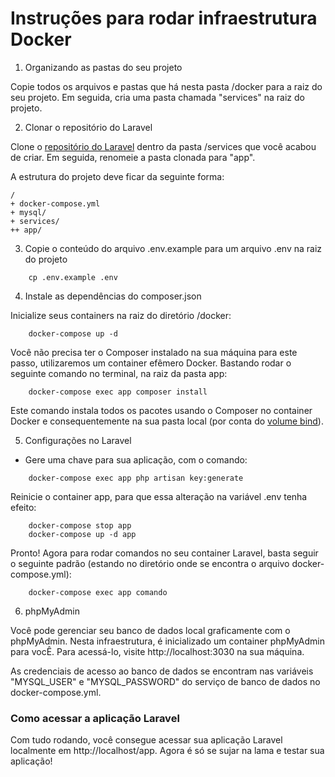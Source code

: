 # Instruções para rodar infraestrutura Docker

1. Organizando as pastas do seu projeto

Copie todos os arquivos e pastas que há nesta pasta /docker para a raiz do seu projeto. Em seguida, cria uma pasta chamada "services" na raiz do projeto.

2.  Clonar o repositório do Laravel

Clone o [repositório do Laravel](https://github.com/laravel/laravel) dentro da pasta /services que você acabou de criar. Em seguida, renomeie a pasta clonada para "app".

A estrutura do projeto deve ficar da seguinte forma:

```
/
+ docker-compose.yml
+ mysql/
+ services/
++ app/
```

3. Copie o conteúdo do arquivo .env.example para um arquivo .env na raiz do projeto

```
	cp .env.example .env
```

4.  Instale as dependências do composer.json

Inicialize seus containers na raiz do diretório /docker:

```
	docker-compose up -d
```

Você não precisa ter o Composer instalado na sua máquina para este passo, utilizaremos um container efêmero Docker. Bastando rodar o seguinte comando no terminal, na raiz da pasta app:

```
	docker-compose exec app composer install
```

Este comando instala todos os pacotes usando o Composer no container Docker e consequentemente na sua pasta local (por conta do [volume bind](https://docs.docker.com/storage/volumes)).

5. Configurações no Laravel

*   Gere uma chave para sua aplicação, com o comando:
```
	docker-compose exec app php artisan key:generate
```

Reinicie o container app, para que essa alteração na variável .env tenha efeito: 
```
	docker-compose stop app
	docker-compose up -d app
```

Pronto! Agora para rodar comandos no seu container Laravel, basta seguir o seguinte padrão (estando no diretório onde se encontra o arquivo docker-compose.yml):

```
	docker-compose exec app comando
```

6. phpMyAdmin

Você pode gerenciar seu banco de dados local graficamente com o phpMyAdmin. Nesta infraestrutura, é inicializado um container phpMyAdmin para vocÊ. Para acessá-lo, visite http://localhost:3030 na sua máquina. 

As credenciais de acesso ao banco de dados se encontram nas variáveis "MYSQL_USER" e "MYSQL_PASSWORD" do serviço de banco de dados no docker-compose.yml.

### Como acessar a aplicação Laravel

Com tudo rodando, você consegue acessar sua aplicação Laravel localmente em http://localhost/app. Agora é só se sujar na lama e testar sua aplicação!
